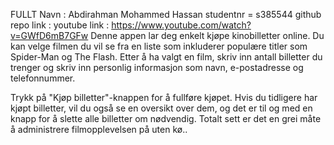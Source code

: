 FULLT Navn : Abdirahman Mohammed Hassan
studentnr = s385544
github repo link :
youtube link : https://www.youtube.com/watch?v=GWfD6mB7GFw
Denne appen lar deg enkelt kjøpe kinobilletter online. Du kan velge filmen du vil se fra en liste som inkluderer populære titler som Spider-Man og The Flash. Etter å ha valgt en film, skriv inn antall billetter du trenger og skriv inn personlig informasjon som navn, e-postadresse og telefonnummer.

Trykk på "Kjøp billetter"-knappen for å fullføre kjøpet. Hvis du tidligere har kjøpt billetter, vil du også se en oversikt over dem, og det er til og med en knapp for å slette alle billetter om nødvendig. Totalt sett er det en grei måte å administrere filmopplevelsen på uten kø..
